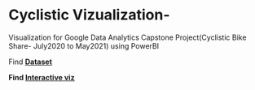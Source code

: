 # Cyclistic Vizualization-

Visualization for Google Data Analytics Capstone Project(Cyclistic Bike Share- July2020 to May2021) using PowerBI

Find <b><ins>[Dataset](https://www.kaggle.com/datasets/adewunmiolowu/cyclistic-bike-share?select=capstone2_1dayandless.csv)<b><ins><b>

Find <b><ins>[Interactive viz](https://app.powerbi.com/links/Wue5NMQXe3?ctid=ad42a34b-c7c7-4982-9dd1-d2875b8a8521&pbi_source=linkShare)<ins><b>
